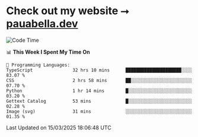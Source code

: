 # Check out my website ⭢ [pauabella.dev](https://pauabella.dev)

<!--START_SECTION:waka-->
![Code Time](http://img.shields.io/badge/Code%20Time-4%2C215%20hrs%2012%20mins-blue)

📊 **This Week I Spent My Time On** 

```text
💬 Programming Languages: 
TypeScript               32 hrs 10 mins      █████████████████████░░░░   83.07 % 
CSS                      2 hrs 58 mins       ██░░░░░░░░░░░░░░░░░░░░░░░   07.70 % 
Python                   1 hr 14 mins        █░░░░░░░░░░░░░░░░░░░░░░░░   03.20 % 
Gettext Catalog          53 mins             █░░░░░░░░░░░░░░░░░░░░░░░░   02.28 % 
Image (svg)              31 mins             ░░░░░░░░░░░░░░░░░░░░░░░░░   01.35 % 
```


 Last Updated on 15/03/2025 18:06:48 UTC
<!--END_SECTION:waka-->
